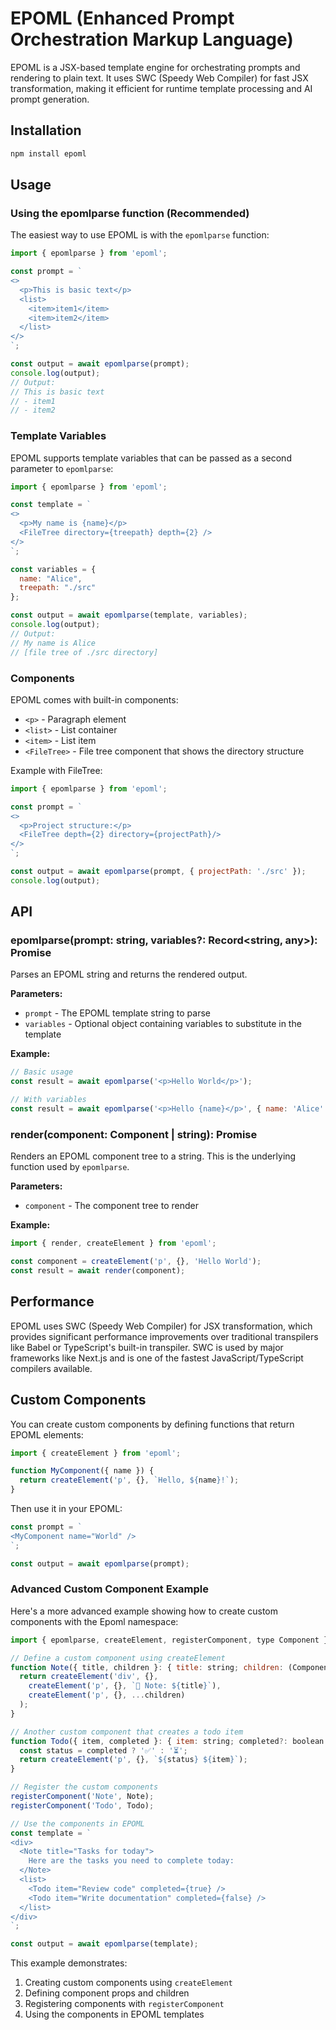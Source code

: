 
# EPOML (Enhanced Prompt Orchestration Markup Language)


EPOML is a JSX-based template engine for orchestrating prompts and rendering to plain text. It uses SWC (Speedy Web Compiler) for fast JSX transformation, making it efficient for runtime template processing and AI prompt generation.

## Installation

```bash
npm install epoml
```

## Usage

### Using the epomlparse function (Recommended)

The easiest way to use EPOML is with the `epomlparse` function:

```javascript
import { epomlparse } from 'epoml';

const prompt = `
<>
  <p>This is basic text</p>
  <list>
    <item>item1</item>
    <item>item2</item>
  </list>
</>
`;

const output = await epomlparse(prompt);
console.log(output);
// Output:
// This is basic text
// - item1
// - item2
```

### Template Variables

EPOML supports template variables that can be passed as a second parameter to `epomlparse`:

```javascript
import { epomlparse } from 'epoml';

const template = `
<>
  <p>My name is {name}</p>
  <FileTree directory={treepath} depth={2} />
</>
`;

const variables = {
  name: "Alice",
  treepath: "./src"
};

const output = await epomlparse(template, variables);
console.log(output);
// Output:
// My name is Alice
// [file tree of ./src directory]
```

### Components

EPOML comes with built-in components:

- `<p>` - Paragraph element
- `<list>` - List container
- `<item>` - List item
- `<FileTree>` - File tree component that shows the directory structure

Example with FileTree:

```javascript
import { epomlparse } from 'epoml';

const prompt = `
<>
  <p>Project structure:</p>
  <FileTree depth={2} directory={projectPath}/>
</>
`;

const output = await epomlparse(prompt, { projectPath: './src' });
console.log(output);
```

## API

### epomlparse(prompt: string, variables?: Record<string, any>): Promise<string>

Parses an EPOML string and returns the rendered output.

**Parameters:**
- `prompt` - The EPOML template string to parse
- `variables` - Optional object containing variables to substitute in the template

**Example:**
```javascript
// Basic usage
const result = await epomlparse('<p>Hello World</p>');

// With variables
const result = await epomlparse('<p>Hello {name}</p>', { name: 'Alice' });
```

### render(component: Component | string): Promise<string>

Renders an EPOML component tree to a string. This is the underlying function used by `epomlparse`.

**Parameters:**
- `component` - The component tree to render

**Example:**
```javascript
import { render, createElement } from 'epoml';

const component = createElement('p', {}, 'Hello World');
const result = await render(component);
```

## Performance

EPOML uses SWC (Speedy Web Compiler) for JSX transformation, which provides significant performance improvements over traditional transpilers like Babel or TypeScript's built-in transpiler. SWC is used by major frameworks like Next.js and is one of the fastest JavaScript/TypeScript compilers available.

## Custom Components

You can create custom components by defining functions that return EPOML elements:

```javascript
import { createElement } from 'epoml';

function MyComponent({ name }) {
  return createElement('p', {}, `Hello, ${name}!`);
}
```

Then use it in your EPOML:

```javascript
const prompt = `
<MyComponent name="World" />
`;

const output = await epomlparse(prompt);
```

### Advanced Custom Component Example

Here's a more advanced example showing how to create custom components with the Epoml namespace:

```javascript
import { epomlparse, createElement, registerComponent, type Component } from 'epoml';

// Define a custom component using createElement
function Note({ title, children }: { title: string; children: (Component | string)[] }): Component {
  return createElement('div', {}, 
    createElement('p', {}, `📝 Note: ${title}`),
    createElement('p', {}, ...children)
  );
}

// Another custom component that creates a todo item
function Todo({ item, completed }: { item: string; completed?: boolean }): Component {
  const status = completed ? '✅' : '⏳';
  return createElement('p', {}, `${status} ${item}`);
}

// Register the custom components
registerComponent('Note', Note);
registerComponent('Todo', Todo);

// Use the components in EPOML
const template = `
<div>
  <Note title="Tasks for today">
    Here are the tasks you need to complete today:
  </Note>
  <list>
    <Todo item="Review code" completed={true} />
    <Todo item="Write documentation" completed={false} />
  </list>
</div>
`;

const output = await epomlparse(template);
```

This example demonstrates:
1. Creating custom components using `createElement`
2. Defining component props and children
3. Registering components with `registerComponent`
4. Using the components in EPOML templates